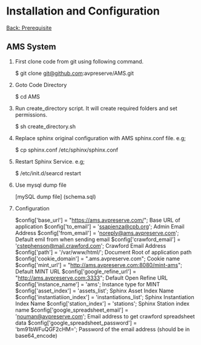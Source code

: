 Installation and Configuration
===
[Back: Prerequisite](prerequisite.md)

AMS System 
----------

1) First clone code from git using following command.

	$ git clone git@github.com:avpreserve/AMS.git

2) Goto Code Directory

	$ cd AMS

3) Run create_directory script. It will create required folders and set permissions.

	$ sh create_directory.sh

4) Replace sphinx original configuration with AMS sphinx.conf file. e.g;

	$ cp sphinx.conf /etc/sphinx/sphinx.conf

5) Restart Sphinx Service. e.g;
	
	$ /etc/init.d/searcd restart

6) Use mysql dump file 

	[mySQL dump file] (schema.sql)

7) Configuration

	$config['base_url'] = "https://ams.avpreserve.com/";  Base URL of application
	$config['to_email'] = 'ssapienza@cpb.org';			  Admin Email Address
	$config['from_email'] = 'noreply@ams.avpreserve.com'; Default emil from when sending email
	$config['crawford_email'] = 'cstephenson@mail.crawford.com'; Crawford Email Address
	$config['path'] = '/var/www/html/';					  Document Root of application path
	$config['cookie_domain'] = ".ams.avpreserve.com";	  Cookie name
	$config['mint_url'] = "http://ams.avpreserve.com:8080/mint-ams"; Default MINT URL 
	$config['google_refine_url'] = "http://ams.avpreserve.com:3333"; Default Open Refine URL
	$config['instance_name'] = 'ams';					Instance type for MINT	
	$config['asset_index'] = 'assets_list';				Sphinx Asset Index Name
	$config['instantiatiion_index'] = 'instantiations_list'; Sphinx Instantiation Index Name
	$config['station_index'] = 'stations';				Sphinx Station index name
	$config['google_spreadsheet_email'] = 'nouman@avpreserve.com'; Email address to get crawford spreadsheet data
	$config['google_spreadsheet_password'] = 'bm91bWFuQGF2cHM=';   Password of the email address (should be in base64_encode)


